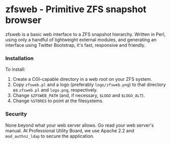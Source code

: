 zfsweb - Primitive ZFS snapshot browser
=======================================

zfsweb is a basic web interface to a ZFS snapshot hierarchy.  Written
in Perl, using only a handful of lightweight external modules, and
generating an interface using Twitter Bootstrap, it's fast, responsive
and friendly.

### Installation ###

To install:

1. Create a CGI-capable directory in a web root on your ZFS system.
2. Copy `zfsweb.pl` and a logo (preferably `logo/zfsweb.png`) to that
   directory as `zfsweb.pl` and `logo.png`, respectively.
3. Change `$ZFSWEB_PATH` (and, if necessary, `$LOGO` and `$LOGO_ALT`).
4. Change `%STORES` to point at the filesystems.

### Security ###

None beyond what your web server allows.  Go read your web server's
manual.  At Professional Utility Board, we use Apache 2.2 and
`mod_authnz_ldap` to secure the application.
 
